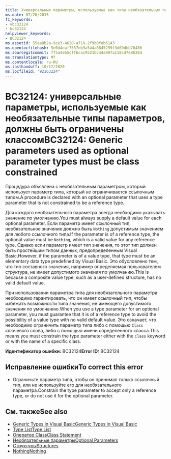 ```yaml
---
title: Универсальные параметры, используемые как типы необязательных параметров, должны быть ограничены классом
ms.date: 07/20/2015
f1_keywords:
- vbc32124
- bc32124
helpviewer_keywords:
- BC32124
ms.assetid: 55aa8b2a-9ce3-4620-a710-2f9b0feb6143
ms.openlocfilehash: 5e0d4eaf7557eb9a544a8845299f3d69dbb78486
ms.sourcegitcommit: ff5a4eb5cffbcac9521bc44a907a118cd7e8638d
ms.translationtype: MT
ms.contentlocale: ru-RU
ms.lasthandoff: 10/17/2020
ms.locfileid: "92163224"
---
```

# <a name="bc32124-generic-parameters-used-as-optional-parameter-types-must-be-class-constrained"></a><span data-ttu-id="416f9-102">BC32124: универсальные параметры, используемые как необязательные типы параметров, должны быть ограничены классом</span><span class="sxs-lookup"><span data-stu-id="416f9-102">BC32124: Generic parameters used as optional parameter types must be class constrained</span></span>

<span data-ttu-id="416f9-103">Процедура объявлена с необязательным параметром, который использует параметр типа, который не ограничивается ссылочным типом.</span><span class="sxs-lookup"><span data-stu-id="416f9-103">A procedure is declared with an optional parameter that uses a type parameter that is not constrained to be a reference type.</span></span>

 <span data-ttu-id="416f9-104">Для каждого необязательного параметра всегда необходимо указывать значение по умолчанию.</span><span class="sxs-lookup"><span data-stu-id="416f9-104">You must always supply a default value for each optional parameter.</span></span> <span data-ttu-id="416f9-105">Если параметр имеет ссылочный тип, необязательное значение должно быть `Nothing` допустимым значением для любого ссылочного типа.</span><span class="sxs-lookup"><span data-stu-id="416f9-105">If the parameter is of a reference type, the optional value must be `Nothing`, which is a valid value for any reference type.</span></span> <span data-ttu-id="416f9-106">Однако если параметр имеет тип значения, то этот тип должен быть простейшим типом данных, предопределенным Visual Basic.</span><span class="sxs-lookup"><span data-stu-id="416f9-106">However, if the parameter is of a value type, that type must be an elementary data type predefined by Visual Basic.</span></span> <span data-ttu-id="416f9-107">Это обусловлено тем, что тип составного значения, например определяемая пользователем структура, не имеет допустимого значения по умолчанию.</span><span class="sxs-lookup"><span data-stu-id="416f9-107">This is because a composite value type, such as a user-defined structure, has no valid default value.</span></span>

 <span data-ttu-id="416f9-108">При использовании параметра типа для необязательного параметра необходимо гарантировать, что он имеет ссылочный тип, чтобы избежать возможности типа значения, не имеющего допустимого значения по умолчанию.</span><span class="sxs-lookup"><span data-stu-id="416f9-108">When you use a type parameter for an optional parameter, you must guarantee that it is of a reference type to avoid the possibility of a value type with no valid default value.</span></span> <span data-ttu-id="416f9-109">Это означает, что необходимо ограничить параметр типа либо с помощью `Class` ключевого слова, либо с помощью имени определенного класса.</span><span class="sxs-lookup"><span data-stu-id="416f9-109">This means you must constrain the type parameter either with the `Class` keyword or with the name of a specific class.</span></span>

 <span data-ttu-id="416f9-110">**Идентификатор ошибки:** BC32124</span><span class="sxs-lookup"><span data-stu-id="416f9-110">**Error ID:** BC32124</span></span>

## <a name="to-correct-this-error"></a><span data-ttu-id="416f9-111">Исправление ошибки</span><span class="sxs-lookup"><span data-stu-id="416f9-111">To correct this error</span></span>

- <span data-ttu-id="416f9-112">Ограничьте параметр типа, чтобы он принимал только ссылочный тип, или не используйте его для необязательного параметра.</span><span class="sxs-lookup"><span data-stu-id="416f9-112">Constrain the type parameter to accept only a reference type, or do not use it for the optional parameter.</span></span>

## <a name="see-also"></a><span data-ttu-id="416f9-113">См. также</span><span class="sxs-lookup"><span data-stu-id="416f9-113">See also</span></span>

- [<span data-ttu-id="416f9-114">Generic Types in Visual Basic</span><span class="sxs-lookup"><span data-stu-id="416f9-114">Generic Types in Visual Basic</span></span>](../../programming-guide/language-features/data-types/generic-types.md)
- [<span data-ttu-id="416f9-115">Type List</span><span class="sxs-lookup"><span data-stu-id="416f9-115">Type List</span></span>](../statements/type-list.md)
- [<span data-ttu-id="416f9-116">Оператор Class</span><span class="sxs-lookup"><span data-stu-id="416f9-116">Class Statement</span></span>](../statements/class-statement.md)
- [<span data-ttu-id="416f9-117">Необязательные параметры</span><span class="sxs-lookup"><span data-stu-id="416f9-117">Optional Parameters</span></span>](../../programming-guide/language-features/procedures/optional-parameters.md)
- [<span data-ttu-id="416f9-118">Структуры</span><span class="sxs-lookup"><span data-stu-id="416f9-118">Structures</span></span>](../../programming-guide/language-features/data-types/structures.md)
- [<span data-ttu-id="416f9-119">Nothing</span><span class="sxs-lookup"><span data-stu-id="416f9-119">Nothing</span></span>](../nothing.md)
